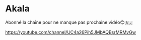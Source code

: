 # Akala
Abonné la chaîne pour ne manque pas prochaine vidéo😍🇧🇯

https://youtube.com/channel/UC4a26Pih5JMbAQBsrMRMvGw
